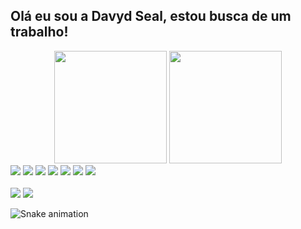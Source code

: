 ## Olá eu sou a Davyd Seal, estou busca de um trabalho!
<div align="center">
 
  <img height="180em" src="https://github-readme-stats.vercel.app/api?username=davydseal&show_icons=true&theme=dracula&include_all_commits=true&count_private=true"/>
  <img height="180em" src="https://github-readme-stats.vercel.app/api/top-langs/?username=davydseal&layout=compact&langs_count=7&theme=dracula"/>
</div>


<div>
  <img src="https://img.shields.io/badge/HTML-239120?style=for-the-badge&logo=html5&logoColor=white">
  <img src="https://img.shields.io/badge/CSS-239120?&style=for-the-badge&logo=css3&logoColor=white">
  <img src="https://img.shields.io/badge/JavaScript-F7DF1E?style=for-the-badge&logo=javascript&logoColor=black">
  <img src="https://img.shields.io/badge/PHP-777BB4?style=for-the-badge&logo=php&logoColor=white">
  <img src="https://img.shields.io/badge/Java-ED8B00?style=for-the-badge&logo=java&logoColor=white">
  <img src="https://img.shields.io/badge/Kotlin-0095D5?&style=for-the-badge&logo=kotlin&logoColor=white">
  <img src="https://img.shields.io/badge/MySQL-00000F?style=for-the-badge&logo=mysql&logoColor=white">
  </div>
  <br>
  
<div>
  <a href="https://www.linkedin.com/in/davyd-seal-42737aa5/"><img src="https://img.shields.io/badge/LinkedIn-0077B5?style=for-the-badge&logo=linkedin&logoColor=whit"></a>
  <a href = "mailto:davydseal@gmail.com"><img src="https://img.shields.io/badge/-Gmail-%23333?style=for-the-badge&logo=gmail&logoColor=white" target="_blank"></a>
 
  </div>
  
  ![Snake animation](https://github.com/davydseal/davydseal/blob/output/github-contribution-grid-snake.svg)
